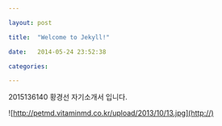 ```yaml
---

layout: post

title:  "Welcome to Jekyll!"

date:   2014-05-24 23:52:38

categories: 

---
```




2015136140 황경선 자기소개서 입니다.


![http://petmd.vitaminmd.co.kr/upload/2013/10/13.jpg](http://)
